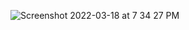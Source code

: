 ![Screenshot 2022-03-18 at 7 34 27 PM](https://user-images.githubusercontent.com/32287153/159017724-16a19cf1-21b8-49c9-94d6-2f9577ba2c25.png)
